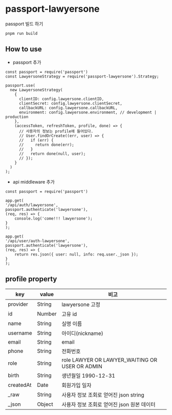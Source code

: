 # passport-lawyersone

passport 빌드 하기

```
pnpm run build
```

## How to use

- passport 추가

```
const passport = require('passport')
const LawyersoneStrategy = require('passport-lawyersone').Strategy;

passport.use(
  new LawyersoneStrategy(
    {
      clientID: config.lawyersone.clientID,
      clientSecret: config.lawyersone.clientSecret,
      callbackURL: config.lawyersone.callbackURL,
      environment: config.lawyersone.environment, // development | production
    },
    (accessToken, refreshToken, profile, done) => {
      // 사용자의 정보는 profile에 들어있다.
      // User.findOrCreate((err, user) => {
      //   if (err) {
      //     return done(err);
      //   }
      //   return done(null, user);
      // });
    }
  )
);
```

- api middleware 추가

```
const passport = require('passport')

app.get(
'/api/auth/lawyersone',
passport.authenticate('lawyersone'),
(req, res) => {
    console.log('come!!! lawyersone');
}
);

app.get(
'/api/user/auth-lawyersone',
passport.authenticate('lawyersone'),
(req, res) => {
    return res.json({ user: null, info: req.user._json });
}
);
```

## profile property

| key       | value  | 비고                                           |
| --------- | ------ | ---------------------------------------------- |
| provider  | String | lawyersone 고정                                |
| id        | Number | 고유 id                                        |
| name      | String | 실명 이름                                      |
| username  | String | 아이디(nickname)                               |
| email     | String | email                                          |
| phone     | String | 전화번호                                       |
| role      | String | role LAWYER OR LAWYER_WAITING OR USER OR ADMIN |
| birth     | String | 생년월일 1990-12-31                            |
| createdAt | Date   | 회원가입 일자                                  |
| \_raw     | String | 사용자 정보 조회로 얻어진 json string          |
| \_json    | Object | 사용자 정보 조회로 얻어진 json 원본 데이터     |
